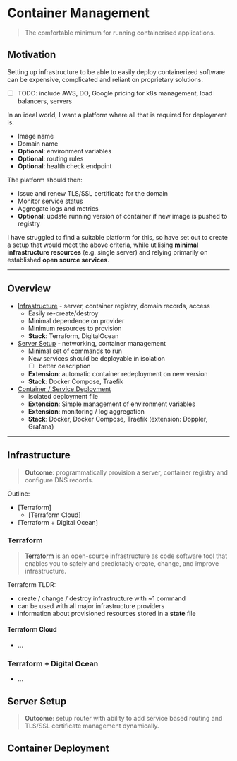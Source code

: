 # Container Management

> The comfortable minimum for running containerised applications.

## Motivation

Setting up infrastructure to be able to easily deploy containerized software can be expensive, 
complicated and reliant on proprietary solutions.

- [ ] TODO: include AWS, DO, Google pricing for k8s management, load balancers, servers

In an ideal world, I want a platform where all that is required for deployment is:
- Image name 
- Domain name
- **Optional**: environment variables
- **Optional**: routing rules
- **Optional**: health check endpoint

The platform should then:
- Issue and renew TLS/SSL certificate for the domain
- Monitor service status
- Aggregate logs and metrics
- **Optional**: update running version of container if new image is pushed to registry

I have struggled to find a suitable platform for this, so have set out to create a setup
that would meet the above criteria, while utilising **minimal infrastructure resources** (e.g. single server) 
and relying primarily on established **open source services**.

---

## Overview
- [Infrastructure](#infrastructure) - server, container registry, domain records, access
  - Easily re-create/destroy
  - Minimal dependence on provider
  - Minimum resources to provision
  - **Stack**: Terraform, DigitalOcean
- [Server Setup](#server-setup) - networking, container management
  - Minimal set of commands to run
  - New services should be deployable in isolation
    - [ ] better description
  - **Extension**: automatic container redeployment on new version
  - **Stack**: Docker Compose, Traefik
- [Container / Service Deployment](#container-deployment)
  - Isolated deployment file
  - **Extension**: Simple management of environment variables
  - **Extension**: monitoring / log aggregation
  - **Stack**: Docker, Docker Compose, Traefik (extension: Doppler, Grafana)

---

## Infrastructure

> **Outcome**: programmatically provision a server, container registry and configure DNS records.

Outline:
 
- [Terraform]
  - [Terraform Cloud] 
- [Terraform + Digital Ocean]

### Terraform

> [Terraform](https://www.terraform.io/) is an open-source infrastructure as code software tool that enables 
> you to safely and predictably create, change, and improve infrastructure.

Terraform TLDR:
- create / change / destroy infrastructure with ~1 command
- can be used with all major infrastructure providers
- information about provisioned resources stored in a **state** file

#### Terraform Cloud

- ...


### Terraform + Digital Ocean

- ...

## Server Setup

> **Outcome**: setup router with ability to add service based routing and TLS/SSL certificate management dynamically.

## Container Deployment